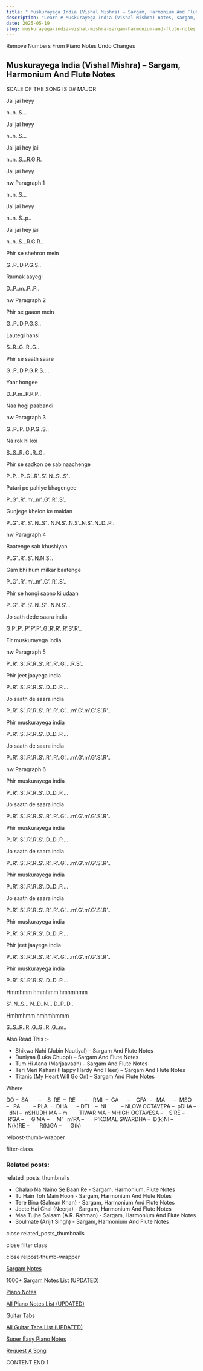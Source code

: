 ```yaml
---
title: " Muskurayega India (Vishal Mishra) – Sargam, Harmonium And Flute Notes"
description: "Learn # Muskurayega India (Vishal Mishra) notes, sargam, harmonium notations and flute notes. Easy step-by-step tutorial for beginners."
date: 2025-05-19
slug: muskurayega-india-vishal-mishra-sargam-harmonium-and-flute-notes
---
```


Remove Numbers From Piano Notes
Undo Changes

## Muskurayega India (Vishal Mishra) – Sargam, Harmonium And Flute Notes

SCALE OF THE SONG IS D# MAJOR

Jai jai heyy

n..n..S…

Jai jai heyy

n..n..S…

Jai jai hey jaii

n..n..S…R.G.R.

Jai jai heyy

nw Paragraph 1

n..n..S…

Jai jai heyy

n..n..S..p..

Jai jai hey jaii

n..n..S…R.G.R..

Phir se shehron mein

G..P..D.P.G.S..

Raunak aayegi

D..P..m..P..P..

nw Paragraph 2

Phir se gaaon mein

G..P..D.P.G.S..

Lautegi hansi

S..R..G..R..G..

Phir se saath saare

G..P..D.P.G.R.S….

Yaar hongee

D..P.m..P.P.P..

Naa hogi paabandi

nw Paragraph 3

G..P..P..D.P.G..S..

Na rok hi koi

S..S..R..G..R..G..

Phir se sadkon pe sab naachenge

P..P.. P..G’..R’..S’..N..S’..S’..

Patari pe pahiye bhagengee

P..G’..R’..m’..m’..G’..R’..S’..

Gunjege khelon ke maidan

P..G’..R’..S’..N..S’.. N.N.S’..N.S’..N.S’..N..D..P..

nw Paragraph 4

Baatenge sab khushiyan

P..G’..R’..S’..N.N.S’..

Gam bhi hum milkar baatenge

P..G’..R’..m’..m’..G’..R’..S’..

Phir se hongi sapno ki udaan

P..G’..R’..S’..N..S’.. N.N.S’…

Jo sath dede saara india

G.P’.P’..P’.P’.P’..G’.R’.R’..R’.S’.R’..

Fir muskurayega india

nw Paragraph 5

P..R’..S’..R’.R’.S’..R’..R’..G’….R.S’..

Phir jeet jaayega india

P..R’..S’..R’.R’.S’..D..D..P….

Jo saath de saara india

P..R’..S’..R’.R’.S’..R’..R’..G’….m’.G’.m’.G’.S’.R’..

Phir muskurayega india

P..R’..S’..R’.R’.S’..D..D..P….

Jo saath de saara india

P..R’..S’..R’.R’.S’..R’..R’..G’….m’.G’.m’.G’.S’.R’..

nw Paragraph 6

Phir muskurayega india

P..R’..S’..R’.R’.S’..D..D..P….

Jo saath de saara india

P..R’..S’..R’.R’.S’..R’..R’..G’….m’.G’.m’.G’.S’.R’..

Phir muskurayega india

P..R’..S’..R’.R’.S’..D..D..P….

Jo saath de saara india

P..R’..S’..R’.R’.S’..R’..R’..G’….m’.G’.m’.G’.S’.R’..

Phir muskurayega india

P..R’..S’..R’.R’.S’..D..D..P….

Jo saath de saara india

P..R’..S’..R’.R’.S’..R’..R’..G’….m’.G’.m’.G’.S’.R’..

Phir muskurayega india

P..R’..S’..R’.R’.S’..D..D..P….

Phir jeet jaayega india

P..R’..S’..R’.R’.S’..R’..R’..G’….m’.G’.m’.G’.S’.R’..

Phir muskurayega india

P..R’..S’..R’.R’.S’..D..D..P….

Hmmhmm hmmhmm hmhmhmm

S’..N..S… N..D..N… D..P..D..

Hmhmhmm hmhmhmmm

S..S..R..R..G..G..R..G..m..

Also Read This :-

- Shikwa Nahi (Jubin Nautiyal) – Sargam And Flute Notes
- Duniyaa (Luka Chuppi) – Sargam And Flute Notes
- Tum Hi Aana (Marjaavaan) – Sargam And Flute Notes
- Teri Meri Kahani (Happy Hardy And Heer) – Sargam And Flute Notes
- Titanic (My Heart Will Go On) – Sargam And Flute Notes

Where

DO –  SA       –    S  RE  –  RE      –    RMI  –  GA      –    GFA  –   MA      –  MSO  –   PA         – PLA  –  DHA      – DTI    –  NI          – NLOW OCTAVEPA –  pDHA –  dNI –  nSHUDH MA – m        TIWAR MA – MHIGH OCTAVESA –    S’RE –     R’GA –     G’MA –     M’   m’PA –       P’KOMAL SWARDHA –  D(k)NI –       N(k)RE –       R(k)GA –      G(k)

relpost-thumb-wrapper

filter-class

### Related posts:

related_posts_thumbnails

- Chalao Na Naino Se Baan Re - Sargam, Harmonium, Flute Notes
- Tu Hain Toh Main Hoon - Sargam, Harmonium And Flute Notes
- Tere Bina (Salman Khan) - Sargam, Harmonium And Flute Notes
- Jeete Hai Chal (Neerja) - Sargam, Harmonium And Flute Notes
- Maa Tujhe Salaam (A.R. Rahman) - Sargam, Harmonium And Flute Notes
- Soulmate (Arijit Singh) - Sargam, Harmonium And Flute Notes

close related_posts_thumbnails

close filter class

close relpost-thumb-wrapper

[Sargam Notes](/sargam-notes.html)

[1000+ Sargam Notes List (UPDATED)](/all-songs-list-sargam-notes.html)

[Piano Notes](/piano-notes.html)

[All Piano Notes List (UPDATED)](/all-songs-list-piano-notes.html)

[Guitar Tabs](/guitar-tabs.html)

[All Guitar Tabs List (UPDATED)](/all-songs-list-guitar-tabs.html)

[Super Easy Piano Notes](https://studywall.in/)

[Request A Song](/request-a-song.html)

CONTENT END 1
